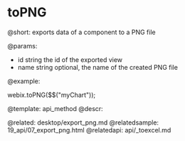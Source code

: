 toPNG
=============


@short:
	exports data of a component to a PNG file 

@params:

- id			string			the id of the exported view
- name			string			optional, the name of the created PNG file


@example:

webix.toPNG($$("myChart"));

@template:	api_method
@descr:

@related:
	desktop/export_png.md
@relatedsample:
	19_api/07_export_png.html
@relatedapi:
	api/_toexcel.md

